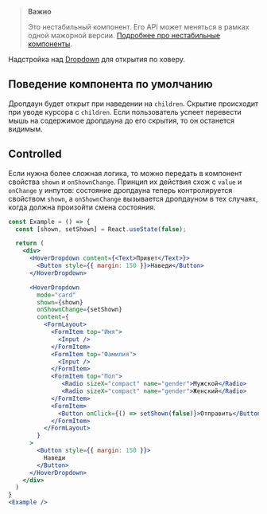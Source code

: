 >**Важно**
>
>Это нестабильный компонент. Его API может меняться в рамках одной мажорной версии. [Подробнее про нестабильные компоненты](#/Unstable).

Надстройка над [Dropdown](#/Dropdown) для открытия по ховеру.

## Поведение компонента по умолчанию
Дропдаун будет открыт при наведении на `children`. Скрытие происходит при уводе курсора с `children`. Если пользователь
успеет перевести мышь на содержимое дропдауна до его скрытия, то он останется видимым.

## Controlled
Если нужна более сложная логика, то можно передать в компонент свойства `shown` и `onShownChange`. Принцип их действия
схож с `value` и `onChange` у инпутов: состояние дропдауна теперь контролируется свойством `shown`, 
а `onShownChange` вызывается дропдауном в тех случаях, когда должна произойти смена состояния.

```jsx { "props": { "layout": false, "iframe": false } }
const Example = () => {
  const [shown, setShown] = React.useState(false);

  return (
    <div>
      <HoverDropdown content={<Text>Привет</Text>}>
        <Button style={{ margin: 150 }}>Наведи</Button>
      </HoverDropdown>

      <HoverDropdown
        mode="card"
        shown={shown}
        onShownChange={setShown}
        content={
          <FormLayout>
            <FormItem top="Имя">
              <Input />
            </FormItem>
            <FormItem top="Фамилия">
              <Input />
            </FormItem>
            <FormItem top="Пол">
               <Radio sizeX="compact" name="gender">Мужской</Radio>
               <Radio sizeX="compact" name="gender">Женский</Radio>
            </FormItem>
            <FormItem>
              <Button onClick={() => setShown(false)}>Отправить</Button>
            </FormItem>
          </FormLayout>
        }
      >
        <Button style={{ margin: 150 }}>
          Наведи
        </Button>
      </HoverDropdown>
    </div>
  )
}
<Example />
```
